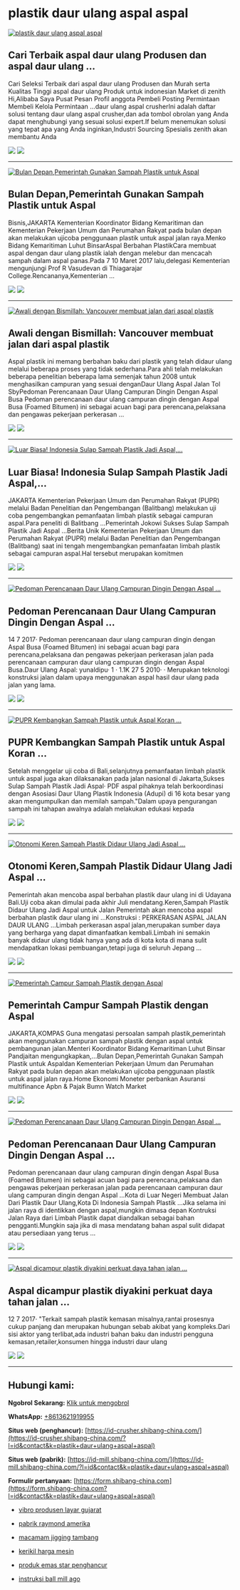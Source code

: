 # plastik daur ulang aspal aspal

<a href="https://swt.shibang-china.com/?l=id&img&k=plastik+daur+ulang+aspal+aspal" target="_blank">![plastik daur ulang aspal aspal](http://static.shibang-china.com/all-800x300/206.jpg)</a>

## Cari Terbaik aspal daur ulang Produsen dan aspal daur ulang …
Cari Seleksi Terbaik dari aspal daur ulang Produsen dan Murah serta Kualitas Tinggi aspal daur ulang Produk untuk indonesian Market di zenith Hi,Alibaba Saya Pusat Pesan Profil anggota Pembeli Posting Permintaan Membeli Kelola Permintaan …daur ulang aspal crusherIni adalah daftar solusi tentang daur ulang aspal crusher,dan ada tombol obrolan yang Anda dapat menghubungi yang sesuai solusi expert.If belum menemukan solusi yang tepat apa yang Anda inginkan,Industri Sourcing Spesialis zenith akan membantu Anda


<a href="https://whatsapp.shibangsoft.com/WhatsApp.php" target="_blank" title="WhatsApp">![](http://static.shibang-china.com/icon/whatsapp.png)</a> <a href="https://swt.shibang-china.com/?l=id&icon&k=plastik+daur+ulang+aspal+aspal" target="_blank">![](http://static.shibang-china.com/icon/chat-id.png)</a>

---

<a href="https://swt.shibang-china.com/?l=id&img&k=plastik+daur+ulang+aspal+aspal" target="_blank">![Bulan Depan,Pemerintah Gunakan Sampah Plastik untuk Aspal](http://static.shibang-china.com/all-800x300/763.jpg)</a>

## Bulan Depan,Pemerintah Gunakan Sampah Plastik untuk Aspal
Bisnis,JAKARTA Kementerian Koordinator Bidang Kemaritiman dan Kementerian Pekerjaan Umum dan Perumahan Rakyat pada bulan depan akan melakukan ujicoba penggunaan plastik untuk aspal jalan raya.Menko Bidang Kemaritiman Luhut BinsarAspal Berbahan PlastikCara membuat aspal dengan daur ulang plastik ialah dengan melebur dan mencacah sampah dalam aspal panas.Pada 7 10 Maret 2017 lalu,delegasi Kementerian mengunjungi Prof R Vasudevan di Thiagarajar College.Rencananya,Kementerian …


<a href="https://whatsapp.shibangsoft.com/WhatsApp.php" target="_blank" title="WhatsApp">![](http://static.shibang-china.com/icon/whatsapp.png)</a> <a href="https://swt.shibang-china.com/?l=id&icon&k=plastik+daur+ulang+aspal+aspal" target="_blank">![](http://static.shibang-china.com/icon/chat-id.png)</a>

---

<a href="https://swt.shibang-china.com/?l=id&img&k=plastik+daur+ulang+aspal+aspal" target="_blank">![Awali dengan Bismillah: Vancouver membuat jalan dari aspal plastik](http://static.shibang-china.com/all-800x300/1470.jpg)</a>

## Awali dengan Bismillah: Vancouver membuat jalan dari aspal plastik
Aspal plastik ini memang berbahan baku dari plastik yang telah didaur ulang melalui beberapa proses yang tidak sederhana.Para ahli telah melakukan beberapa penelitian beberapa lama semenjak tahun 2008 untuk menghasilkan campuran yang sesuai denganDaur Ulang Aspal Jalan Tol SbyPedoman Perencanaan Daur Ulang Campuran Dingin Dengan Aspal Busa Pedoman perencanaan daur ulang campuran dingin dengan Aspal Busa (Foamed Bitumen) ini sebagai acuan bagi para perencana,pelaksana dan pengawas pekerjaan perkerasan …


<a href="https://whatsapp.shibangsoft.com/WhatsApp.php" target="_blank" title="WhatsApp">![](http://static.shibang-china.com/icon/whatsapp.png)</a> <a href="https://swt.shibang-china.com/?l=id&icon&k=plastik+daur+ulang+aspal+aspal" target="_blank">![](http://static.shibang-china.com/icon/chat-id.png)</a>

---

<a href="https://swt.shibang-china.com/?l=id&img&k=plastik+daur+ulang+aspal+aspal" target="_blank">![Luar Biasa! Indonesia Sulap Sampah Plastik Jadi Aspal,…](http://static.shibang-china.com/all-800x300/1193.jpg)</a>

## Luar Biasa! Indonesia Sulap Sampah Plastik Jadi Aspal,…
JAKARTA Kementerian Pekerjaan Umum dan Perumahan Rakyat (PUPR) melalui Badan Penelitian dan Pengembangan (Balitbang) melakukan uji coba pengembangkan pemanfaatan limbah plastik sebagai campuran aspal.Para peneliti di Balitbang …Pemerintah Jokowi Sukses Sulap Sampah Plastik Jadi Aspal …Berita Unik Kementerian Pekerjaan Umum dan Perumahan Rakyat (PUPR) melalui Badan Penelitian dan Pengembangan (Balitbang) saat ini tengah mengembangkan pemanfaatan limbah plastik sebagai campuran aspal.Hal tersebut merupakan komitmen


<a href="https://whatsapp.shibangsoft.com/WhatsApp.php" target="_blank" title="WhatsApp">![](http://static.shibang-china.com/icon/whatsapp.png)</a> <a href="https://swt.shibang-china.com/?l=id&icon&k=plastik+daur+ulang+aspal+aspal" target="_blank">![](http://static.shibang-china.com/icon/chat-id.png)</a>

---

<a href="https://swt.shibang-china.com/?l=id&img&k=plastik+daur+ulang+aspal+aspal" target="_blank">![Pedoman Perencanaan Daur Ulang Campuran Dingin Dengan Aspal …](http://static.shibang-china.com/all-800x300/386.jpg)</a>

## Pedoman Perencanaan Daur Ulang Campuran Dingin Dengan Aspal …
14 7 2017· Pedoman perencanaan daur ulang campuran dingin dengan Aspal Busa (Foamed Bitumen) ini sebagai acuan bagi para perencana,pelaksana dan pengawas pekerjaan perkerasan jalan pada perencanaan campuran daur ulang campuran dingin dengan Aspal Busa.Daur Ulang Aspal: yunaldipu· 1 · 1.1K 27 5 2010· · Merupakan teknologi konstruksi jalan dalam upaya menggunakan aspal hasil daur ulang pada jalan yang lama.


<a href="https://whatsapp.shibangsoft.com/WhatsApp.php" target="_blank" title="WhatsApp">![](http://static.shibang-china.com/icon/whatsapp.png)</a> <a href="https://swt.shibang-china.com/?l=id&icon&k=plastik+daur+ulang+aspal+aspal" target="_blank">![](http://static.shibang-china.com/icon/chat-id.png)</a>

---

<a href="https://swt.shibang-china.com/?l=id&img&k=plastik+daur+ulang+aspal+aspal" target="_blank">![PUPR Kembangkan Sampah Plastik untuk Aspal Koran …](http://static.shibang-china.com/all-800x300/1467.jpg)</a>

## PUPR Kembangkan Sampah Plastik untuk Aspal Koran …
Setelah menggelar uji coba di Bali,selanjutnya pemanfaatan limbah plastik untuk aspal juga akan dilaksanakan pada jalan nasional di Jakarta,Sukses Sulap Sampah Plastik Jadi Aspal· PDF aspal pihaknya telah berkoordinasi dengan Asosiasi Daur Ulang Plastik Indonesia (Adupi) di 16 kota besar yang akan mengumpulkan dan memilah sampah."Dalam upaya pengurangan sampah ini tahapan awalnya adalah melakukan edukasi kepada


<a href="https://whatsapp.shibangsoft.com/WhatsApp.php" target="_blank" title="WhatsApp">![](http://static.shibang-china.com/icon/whatsapp.png)</a> <a href="https://swt.shibang-china.com/?l=id&icon&k=plastik+daur+ulang+aspal+aspal" target="_blank">![](http://static.shibang-china.com/icon/chat-id.png)</a>

---

<a href="https://swt.shibang-china.com/?l=id&img&k=plastik+daur+ulang+aspal+aspal" target="_blank">![Otonomi Keren,Sampah Plastik Didaur Ulang Jadi Aspal …](http://static.shibang-china.com/all-800x300/1331.jpg)</a>

## Otonomi Keren,Sampah Plastik Didaur Ulang Jadi Aspal …
Pemerintah akan mencoba aspal berbahan plastik daur ulang ini di Udayana Bali.Uji coba akan dimulai pada akhir Juli mendatang.Keren,Sampah Plastik Didaur Ulang Jadi Aspal untuk Jalan Pemerintah akan mencoba aspal berbahan plastik daur ulang ini …Konstruksi : PERKERASAN ASPAL JALAN DAUR ULANG …Limbah perkerasan aspal jalan,merupakan sumber daya yang berharga yang dapat dimanfaatkan kembali.Limbah ini semakin banyak didaur ulang tidak hanya yang ada di kota kota di mana sulit mendapatkan lokasi pembuangan,tetapi juga di seluruh Jepang …


<a href="https://whatsapp.shibangsoft.com/WhatsApp.php" target="_blank" title="WhatsApp">![](http://static.shibang-china.com/icon/whatsapp.png)</a> <a href="https://swt.shibang-china.com/?l=id&icon&k=plastik+daur+ulang+aspal+aspal" target="_blank">![](http://static.shibang-china.com/icon/chat-id.png)</a>

---

<a href="https://swt.shibang-china.com/?l=id&img&k=plastik+daur+ulang+aspal+aspal" target="_blank">![Pemerintah Campur Sampah Plastik dengan Aspal](http://static.shibang-china.com/all-800x300/1459.jpg)</a>

## Pemerintah Campur Sampah Plastik dengan Aspal
JAKARTA,KOMPAS Guna mengatasi persoalan sampah plastik,pemerintah akan menggunakan campuran sampah plastik dengan aspal untuk pembangunan jalan.Menteri Koordinator Bidang Kemaritiman Luhut Binsar Pandjaitan mengungkapkan,…Bulan Depan,Pemerintah Gunakan Sampah Plastik untuk Aspaldan Kementerian Pekerjaan Umum dan Perumahan Rakyat pada bulan depan akan melakukan ujicoba penggunaan plastik untuk aspal jalan raya.Home Ekonomi Moneter perbankan Asuransi multifinance Apbn & Pajak Bumn Watch Market


<a href="https://whatsapp.shibangsoft.com/WhatsApp.php" target="_blank" title="WhatsApp">![](http://static.shibang-china.com/icon/whatsapp.png)</a> <a href="https://swt.shibang-china.com/?l=id&icon&k=plastik+daur+ulang+aspal+aspal" target="_blank">![](http://static.shibang-china.com/icon/chat-id.png)</a>

---

<a href="https://swt.shibang-china.com/?l=id&img&k=plastik+daur+ulang+aspal+aspal" target="_blank">![Pedoman Perencanaan Daur Ulang Campuran Dingin Dengan Aspal …](http://static.shibang-china.com/all-800x300/1189.jpg)</a>

## Pedoman Perencanaan Daur Ulang Campuran Dingin Dengan Aspal …
Pedoman perencanaan daur ulang campuran dingin dengan Aspal Busa (Foamed Bitumen) ini sebagai acuan bagi para perencana,pelaksana dan pengawas pekerjaan perkerasan jalan pada perencanaan campuran daur ulang campuran dingin dengan Aspal …Kota di Luar Negeri Membuat Jalan Dari Plastik Daur Ulang,Kota Di Indonesia Sampah Plastik …Jika selama ini jalan raya di identikkan dengan aspal,mungkin dimasa depan Kontruksi Jalan Raya dari Limbah Plastik dapat diandalkan sebagai bahan pengganti.Mungkin saja jika di masa mendatang bahan aspal sulit didapat atau persediaan yang terus …


<a href="https://whatsapp.shibangsoft.com/WhatsApp.php" target="_blank" title="WhatsApp">![](http://static.shibang-china.com/icon/whatsapp.png)</a> <a href="https://swt.shibang-china.com/?l=id&icon&k=plastik+daur+ulang+aspal+aspal" target="_blank">![](http://static.shibang-china.com/icon/chat-id.png)</a>

---

<a href="https://swt.shibang-china.com/?l=id&img&k=plastik+daur+ulang+aspal+aspal" target="_blank">![Aspal dicampur plastik diyakini perkuat daya tahan jalan …](http://static.shibang-china.com/all-800x300/114.jpg)</a>

## Aspal dicampur plastik diyakini perkuat daya tahan jalan …
12 7 2017· "Terkait sampah plastik kemasan misalnya,rantai prosesnya cukup panjang dan merupakan hubungan sebab akibat yang kompleks.Dari sisi aktor yang terlibat,ada industri bahan baku dan industri pengguna kemasan,retailer,konsumen hingga industri daur ulang

<a href="https://whatsapp.shibangsoft.com/WhatsApp.php" target="_blank" title="WhatsApp">![](http://static.shibang-china.com/icon/whatsapp.png)</a> <a href="https://swt.shibang-china.com/?l=id&icon&k=plastik+daur+ulang+aspal+aspal" target="_blank">![](http://static.shibang-china.com/icon/chat-id.png)</a>

---
## Hubungi kami:

**Ngobrol Sekarang:** [Klik untuk mengobrol](https://swt.shibang-china.com?l=id&contact&k=plastik+daur+ulang+aspal+aspal)

**WhatsApp:**  [+8613621919955](https://whatsapp.shibangsoft.com/WhatsApp.php)

**Situs web (penghancur):** [https://id-crusher.shibang-china.com/](https://id-crusher.shibang-china.com/?l=id&contact&k=plastik+daur+ulang+aspal+aspal)

**Situs web (pabrik):** [https://id-mill.shibang-china.com/](https://id-mill.shibang-china.com/?l=id&contact&k=plastik+daur+ulang+aspal+aspal)

**Formulir pertanyaan:** [https://form.shibang-china.com](https://form.shibang-china.com?l=id&contact&k=plastik+daur+ulang+aspal+aspal)

* [vibro produsen layar gujarat](../26/vibro%20produsen%20layar%20gujarat.md)

* [pabrik raymond amerika](../24/pabrik%20raymond%20amerika.md)

* [macamam jigging tambang](../25/macamam%20jigging%20tambang.md)

* [kerikil harga mesin](../28/kerikil%20harga%20mesin.md)

* [produk emas star penghancur](../23/produk%20emas%20star%20penghancur.md)

* [instruksi ball mill ago](../20/instruksi%20ball%20mill%20ago.md)